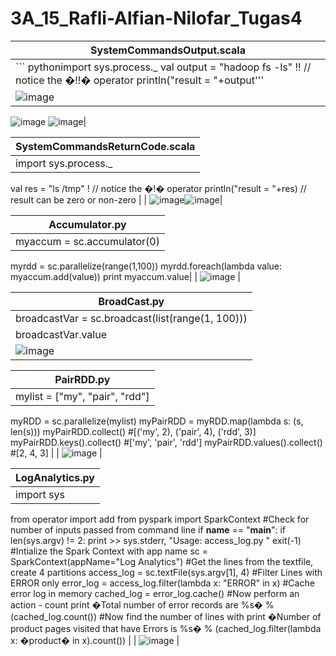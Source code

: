 # 3A_15_Rafli-Alfian-Nilofar_Tugas4

| SystemCommandsOutput.scala |
| ------  |
| ``` pythonimport sys.process._ val output = "hadoop fs -ls" !! // notice the �!!� operator println("result = "+output''' |
| ![image](https://user-images.githubusercontent.com/95726593/231009979-58557000-35b5-45b9-8cdc-a26407abba02.png)
![image](https://user-images.githubusercontent.com/95726593/231009999-eb536917-28fd-4405-97d1-df17f154a07f.png)
![image](https://user-images.githubusercontent.com/95726593/231010015-5bf5b19a-b28a-4cfa-bc73-8a4c1a0925c1.png)|

| SystemCommandsReturnCode.scala |
| ------  |
| import sys.process._
val res = "ls /tmp" ! // notice the �!� operator 
println("result = "+res) // result can be zero or non-zero |
| ![image](https://user-images.githubusercontent.com/95726593/231028674-4c5b7667-1c61-4377-a8d1-4206c710bd26.png)![image](https://user-images.githubusercontent.com/95726593/231028718-932c4486-685a-4ba5-93f3-5670e13d5629.png)|

| Accumulator.py |
| ------  |
| myaccum = sc.accumulator(0)
myrdd = sc.parallelize(range(1,100))
myrdd.foreach(lambda value: myaccum.add(value))
print myaccum.value|
| ![image](https://user-images.githubusercontent.com/95726593/231029612-a6d17169-7f64-4206-a6c1-3ea3dcffcbdd.png) |

| BroadCast.py |
| ------  |
| broadcastVar = sc.broadcast(list(range(1, 100)))
broadcastVar.value |
| ![image](https://user-images.githubusercontent.com/95726593/231029852-4b496b87-d352-4fe8-81e4-19ff6cc6bd73.png) |

| PairRDD.py |
| ------  |
| mylist = ["my", "pair", "rdd"]
myRDD = sc.parallelize(mylist)
myPairRDD = myRDD.map(lambda s: (s, len(s)))
myPairRDD.collect()
#[('my', 2), ('pair', 4), ('rdd', 3)]
myPairRDD.keys().collect()
#['my', 'pair', 'rdd']
myPairRDD.values().collect()
#[2, 4, 3] |
| ![image](https://user-images.githubusercontent.com/95726593/231030025-78df7a0b-8e2c-46c1-937e-50b27b65ed0d.png) |

| LogAnalytics.py |
| ------  |
| import sys
from operator import  add
from pyspark import SparkContext
#Check for number of inputs passed from command line
if __name__ == "__main__":
if len(sys.argv) != 2:
print >> sys.stderr, "Usage: access_log.py <file>"
exit(-1)
#Intialize the Spark Context with app name
sc = SparkContext(appName="Log Analytics")
#Get the lines from the textfile, create 4 partitions
access_log = sc.textFile(sys.argv[1], 4)
#Filter Lines with ERROR only
error_log = access_log.filter(lambda x: "ERROR" in x)
#Cache error log in memory
cached_log = error_log.cache()
#Now perform an action -  count
print �Total number of error records are %s� % (cached_log.count())
#Now find the number of lines with 
print �Number of product pages visited that have Errors is %s� % (cached_log.filter(lambda x: �product� in x).count()) |
| ![image](https://user-images.githubusercontent.com/95726593/231031238-98ec6b4f-c7b4-41e7-ba46-1989a3b1aad3.png) |

